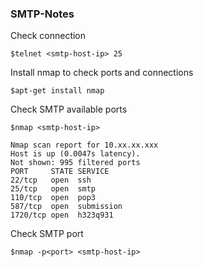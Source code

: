 ### SMTP-Notes
Check connection
```
$telnet <smtp-host-ip> 25
```
Install nmap to check ports and connections
```
$apt-get install nmap
```
Check SMTP available ports
```
$nmap <smtp-host-ip>

Nmap scan report for 10.xx.xx.xxx
Host is up (0.0047s latency).
Not shown: 995 filtered ports
PORT     STATE SERVICE
22/tcp   open  ssh
25/tcp   open  smtp
110/tcp  open  pop3
587/tcp  open  submission
1720/tcp open  h323q931
```
Check SMTP port
```
$nmap -p<port> <smtp-host-ip>
```
